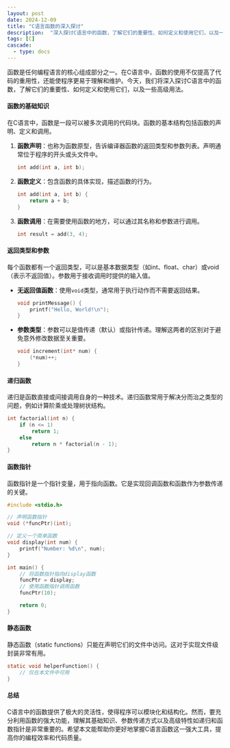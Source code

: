 ```yaml
---
layout: post
date: 2024-12-09
title: "C语言函数的深入探讨"
description:  "深入探讨C语言中的函数，了解它们的重要性、如何定义和使用它们，以及一些高级用法。"
tags: [C]
cascade:
  - type: docs
---
```


函数是任何编程语言的核心组成部分之一。在C语言中，函数的使用不仅提高了代码的重用性，还能使程序更易于理解和维护。今天，我们将深入探讨C语言中的函数，了解它们的重要性、如何定义和使用它们，以及一些高级用法。

#### 函数的基础知识

在C语言中，函数是一段可以被多次调用的代码块。函数的基本结构包括函数的声明、定义和调用。

1. **函数声明**：也称为函数原型，告诉编译器函数的返回类型和参数列表。声明通常位于程序的开头或头文件中。

   ```c
   int add(int a, int b);
   ```

2. **函数定义**：包含函数的具体实现，描述函数的行为。

   ```c
   int add(int a, int b) {
       return a + b;
   }
   ```

3. **函数调用**：在需要使用函数的地方，可以通过其名称和参数进行调用。

   ```c
   int result = add(3, 4);
   ```

#### 返回类型和参数

每个函数都有一个返回类型，可以是基本数据类型（如int、float、char）或void（表示不返回值）。参数用于接收调用时提供的输入值。

- **无返回值函数**：使用`void`类型，通常用于执行动作而不需要返回结果。

  ```c
  void printMessage() {
      printf("Hello, World!\n");
  }
  ```

- **参数类型**：参数可以是值传递（默认）或指针传递。理解这两者的区别对于避免意外修改数据至关重要。

  ```c
  void increment(int* num) {
      (*num)++;
  }
  ```

#### 递归函数

递归是函数直接或间接调用自身的一种技术。递归函数常用于解决分而治之类型的问题，例如计算阶乘或处理树状结构。

```c
int factorial(int n) {
    if (n <= 1)
        return 1;
    else
        return n * factorial(n - 1);
}
```

#### 函数指针

函数指针是一个指针变量，用于指向函数。它是实现回调函数和函数作为参数传递的关键。

```c
#include <stdio.h>

// 声明函数指针
void (*funcPtr)(int);

// 定义一个简单函数
void display(int num) {
    printf("Number: %d\n", num);
}

int main() {
    // 将函数指针指向display函数
    funcPtr = display;
    // 使用函数指针调用函数
    funcPtr(10);

    return 0;
}
```

#### 静态函数

静态函数（static functions）只能在声明它们的文件中访问。这对于实现文件级封装非常有用。

```c
static void helperFunction() {
    // 仅在本文件中可用
}
```

#### 总结

C语言中的函数提供了极大的灵活性，使得程序可以模块化和结构化。然而，要充分利用函数的强大功能，理解其基础知识、参数传递方式以及高级特性如递归和函数指针是非常重要的。希望本文能帮助你更好地掌握C语言函数这一强大工具，提高你的编程效率和代码质量。